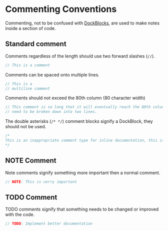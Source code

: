Commenting Conventions
======================

Commenting, not to be confused with [DockBlocks](docblock.md), are used to make notes inside a section of code.

## Standard comment
Comments regardless of the length should use two forward slashes (`//`).
```php
// This is a comment
```

Comments can be spaced onto multiple lines.
```php
// This is a
// multiline comment
```

Comments should not exceed the 80th column (80 character width)
```php
// This comment is so long that it will eventually reach the 80th column and will 
// need to be broken down into two lines.
```

The double asterisks (`/* */`) comment blocks signify a DockBlock, they should not be used.
```php
/*
This is an inappropriate comment type for inline documentation, this is wrong!
*/
```

## NOTE Comment
Note comments signify something more important then a normal comment.
```php
// NOTE: This is verry important
```

## TODO Comment
TODO comments signify that something needs to be changed or improved with the code.
```php
// TODO: Implement better documentation
```